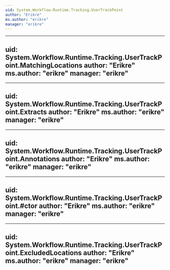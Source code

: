```yaml
---
uid: System.Workflow.Runtime.Tracking.UserTrackPoint
author: "Erikre"
ms.author: "erikre"
manager: "erikre"
---
```


---
uid: System.Workflow.Runtime.Tracking.UserTrackPoint.MatchingLocations
author: "Erikre"
ms.author: "erikre"
manager: "erikre"
---

---
uid: System.Workflow.Runtime.Tracking.UserTrackPoint.Extracts
author: "Erikre"
ms.author: "erikre"
manager: "erikre"
---

---
uid: System.Workflow.Runtime.Tracking.UserTrackPoint.Annotations
author: "Erikre"
ms.author: "erikre"
manager: "erikre"
---

---
uid: System.Workflow.Runtime.Tracking.UserTrackPoint.#ctor
author: "Erikre"
ms.author: "erikre"
manager: "erikre"
---

---
uid: System.Workflow.Runtime.Tracking.UserTrackPoint.ExcludedLocations
author: "Erikre"
ms.author: "erikre"
manager: "erikre"
---

